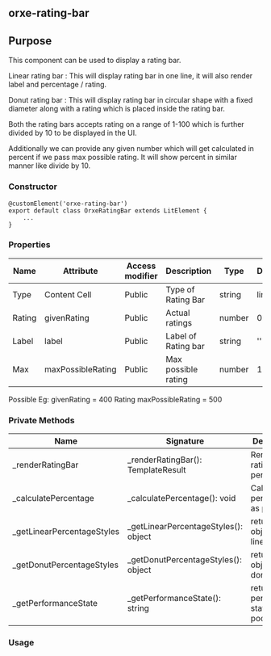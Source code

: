 ## orxe-rating-bar

## Purpose
This component can be used to display a rating bar.

Linear rating bar : This will display rating bar in one line, it will also render label and percentage / rating.

Donut rating bar : This will display rating bar in circular shape with a fixed diameter along with a rating which is placed inside the rating bar.

Both the rating bars accepts rating on a range of 1-100 which is further divided by 10 to be displayed in the UI.

Additionally we can provide any given number which will get calculated in percent if we pass max possible rating. It will show percent in similar manner like divide by 10.

### Constructor
    @customElement('orxe-rating-bar')
    export default class OrxeRatingBar extends LitElement {
        ...
    }

### Properties
| Name    | Attribute        | Access modifier | Description         | Type   | Default
| -----   | -------------    | --------------- | -------------       | ------ | -------  
| Type    | Content Cell     |  Public         | Type of Rating Bar  | string | linear
| Rating  | givenRating      |  Public         | Actual ratings      | number | 0
| Label   | label            |  Public         | Label of Rating bar | string | ''
| Max     | maxPossibleRating|  Public         | Max possible rating | number | 100
  Possible                                      Eg: givenRating = 400 
  Rating                                        maxPossibleRating = 500


### Private Methods 
| Name                      | Signature                           | Description
| ------------------        | ---------------                     | -------------
| _renderRatingBar          | _renderRatingBar(): TemplateResult  | Rendering rating bar as per type
| _calculatePercentage      | _calculatePercentage(): void        | Calculate percentage as per input
| _getLinearPercentageStyles| _getLinearPercentageStyles(): object| return style object for linear bar
| _getDonutPercentageStyles | _getDonutPercentageStyles(): object | return style object for donut bar
| _getPerformanceState      | _getPerformanceState(): string      | return performance state eg. poor


### Usage
<!-- Default rating bar -->
<orxe-rating-bar></orxe-rating-bar>

<!-- rating bar with linear type and a initial rating -->
<orxe-rating-bar type="linear" givenRating="60"></orxe-rating-bar>

<!-- rating bar with donut type and a initial rating -->
<orxe-rating-bar type="donut" givenRating="30"></orxe-rating-bar>